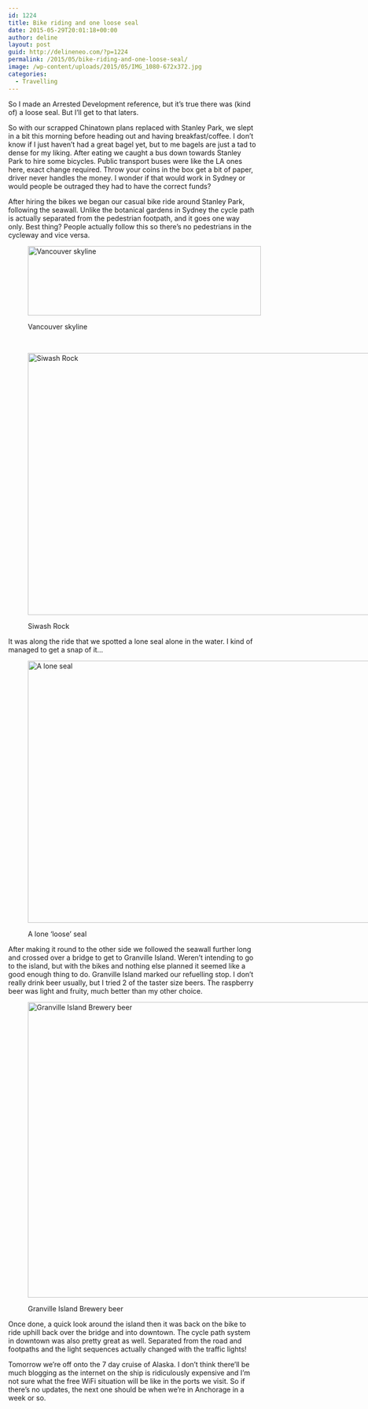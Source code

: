 ```yaml
---
id: 1224
title: Bike riding and one loose seal
date: 2015-05-29T20:01:18+00:00
author: deline
layout: post
guid: http://delineneo.com/?p=1224
permalink: /2015/05/bike-riding-and-one-loose-seal/
image: /wp-content/uploads/2015/05/IMG_1080-672x372.jpg
categories:
  - Travelling
---
```

So I made an Arrested Development reference, but it&#8217;s true there was (kind of) a loose seal. But I&#8217;ll get to that laters.

So with our scrapped Chinatown plans replaced with Stanley Park, we slept in a bit this morning before heading out and having breakfast/coffee. I don&#8217;t know if I just haven&#8217;t had a great bagel yet, but to me bagels are just a tad to dense for my liking. After eating we caught a bus down towards Stanley Park to hire some bicycles. Public transport buses were like the LA ones here, exact change required. Throw your coins in the box get a bit of paper, driver never handles the money. I wonder if that would work in Sydney or would people be outraged they had to have the correct funds?

After hiring the bikes we began our casual bike ride around Stanley Park, following the seawall. Unlike the botanical gardens in Sydney the cycle path is actually separated from the pedestrian footpath, and it goes one way only. Best thing? People actually follow this so there&#8217;s no pedestrians in the cycleway and vice versa.<figure id="attachment_1230" style="width: 474px" class="wp-caption alignnone">

[<img class="wp-image-1230 size-large" src="http://delineneo.com/wp-content/uploads/2015/05/IMG_1078-1024x305.jpg" alt="Vancouver skyline" width="474" height="141" srcset="https://delineneo.com/wp-content/uploads/2015/05/IMG_1078.jpg 1024w, https://delineneo.com/wp-content/uploads/2015/05/IMG_1078-300x89.jpg 300w" sizes="(max-width: 474px) 100vw, 474px" />](http://delineneo.com/wp-content/uploads/2015/05/IMG_1078.jpg)<figcaption class="wp-caption-text">Vancouver skyline</figcaption></figure> 

&nbsp;<figure id="attachment_1229" style="width: 800px" class="wp-caption alignnone">

[<img class="wp-image-1229 size-full" src="http://delineneo.com/wp-content/uploads/2015/05/DSC00082.jpg" alt="Siwash Rock" width="800" height="532" srcset="https://delineneo.com/wp-content/uploads/2015/05/DSC00082.jpg 800w, https://delineneo.com/wp-content/uploads/2015/05/DSC00082-300x200.jpg 300w" sizes="(max-width: 800px) 100vw, 800px" />](http://delineneo.com/wp-content/uploads/2015/05/DSC00082.jpg)<figcaption class="wp-caption-text">Siwash Rock</figcaption></figure> 

It was along the ride that we spotted a lone seal alone in the water. I kind of managed to get a snap of it&#8230;<figure id="attachment_1228" style="width: 800px" class="wp-caption alignnone">

[<img class="wp-image-1228 size-full" src="http://delineneo.com/wp-content/uploads/2015/05/DSC00081.jpg" alt="A lone seal" width="800" height="532" srcset="https://delineneo.com/wp-content/uploads/2015/05/DSC00081.jpg 800w, https://delineneo.com/wp-content/uploads/2015/05/DSC00081-300x200.jpg 300w" sizes="(max-width: 800px) 100vw, 800px" />](http://delineneo.com/wp-content/uploads/2015/05/DSC00081.jpg)<figcaption class="wp-caption-text">A lone &#8216;loose&#8217; seal</figcaption></figure> 

After making it round to the other side we followed the seawall further long and crossed over a bridge to get to Granville Island. Weren&#8217;t intending to go to the island, but with the bikes and nothing else planned it seemed like a good enough thing to do. Granville Island marked our refuelling stop. I don&#8217;t really drink beer usually, but I tried 2 of the taster size beers. The raspberry beer was light and fruity, much better than my other choice.<figure id="attachment_1232" style="width: 800px" class="wp-caption alignnone">

[<img class="wp-image-1232 size-full" src="http://delineneo.com/wp-content/uploads/2015/05/IMG_1095.jpg" alt="Granville Island Brewery beer" width="800" height="600" srcset="https://delineneo.com/wp-content/uploads/2015/05/IMG_1095.jpg 800w, https://delineneo.com/wp-content/uploads/2015/05/IMG_1095-300x225.jpg 300w" sizes="(max-width: 800px) 100vw, 800px" />](http://delineneo.com/wp-content/uploads/2015/05/IMG_1095.jpg)<figcaption class="wp-caption-text">Granville Island Brewery beer</figcaption></figure> 

Once done, a quick look around the island then it was back on the bike to ride uphill back over the bridge and into downtown. The cycle path system in downtown was also pretty great as well. Separated from the road and footpaths and the light sequences actually changed with the traffic lights!

Tomorrow we&#8217;re off onto the 7 day cruise of Alaska. I don&#8217;t think there&#8217;ll be much blogging as the internet on the ship is ridiculously expensive and I&#8217;m not sure what the free WiFi situation will be like in the ports we visit. So if there&#8217;s no updates, the next one should be when we&#8217;re in Anchorage in a week or so.

&nbsp;